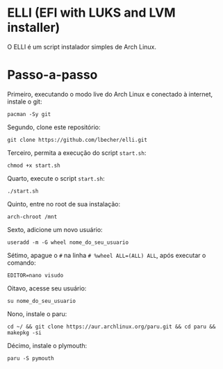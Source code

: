 # ELLI (EFI with LUKS and LVM installer)
O ELLI é um script instalador simples de Arch Linux.

# Passo-a-passo
Primeiro, executando o modo live do Arch Linux e conectado à internet, instale o git:
```
pacman -Sy git
```
Segundo, clone este repositório:
```
git clone https://github.com/lbecher/elli.git
```
Terceiro, permita a execução do script `start.sh`:
```
chmod +x start.sh
```
Quarto, execute o script `start.sh`:
```
./start.sh
```
Quinto, entre no root de sua instalação:
```
arch-chroot /mnt
```
Sexto, adicione um novo usuário:
```
useradd -m -G wheel nome_do_seu_usuario
```
Sétimo, apague o `#` na linha `# %wheel ALL=(ALL) ALL`, após executar o comando:
```
EDITOR=nano visudo
```
Oitavo, acesse seu usuário:
```
su nome_do_seu_usuario
```
Nono, instale o paru:
```
cd ~/ && git clone https://aur.archlinux.org/paru.git && cd paru && makepkg -si
```
Décimo, instale o plymouth:
```
paru -S pymouth
```
